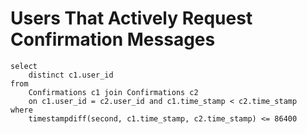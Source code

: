 # Users That Actively Request Confirmation Messages

```
select
    distinct c1.user_id
from
    Confirmations c1 join Confirmations c2
    on c1.user_id = c2.user_id and c1.time_stamp < c2.time_stamp
where
    timestampdiff(second, c1.time_stamp, c2.time_stamp) <= 86400
```
